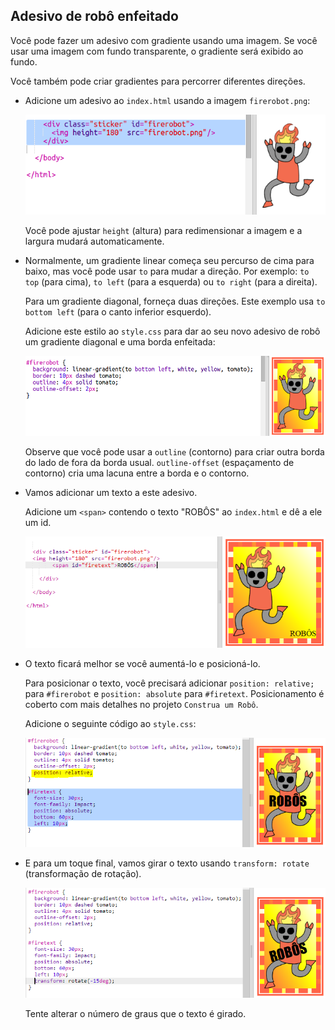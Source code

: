 ## Adesivo de robô enfeitado

Você pode fazer um adesivo com gradiente usando uma imagem. Se você usar uma imagem com fundo transparente, o gradiente será exibido ao fundo.

Você também pode criar gradientes para percorrer diferentes direções.

+ Adicione um adesivo ao `index.html` usando a imagem `firerobot.png`:
    
    ![captura de tela](images/stickers-fire-html.png)
    
    Você pode ajustar `height` (altura) para redimensionar a imagem e a largura mudará automaticamente.

+ Normalmente, um gradiente linear começa seu percurso de cima para baixo, mas você pode usar `to` para mudar a direção. Por exemplo: `to top` (para cima), `to left` (para a esquerda) ou `to right` (para a direita).
    
    Para um gradiente diagonal, forneça duas direções. Este exemplo usa `to bottom left` (para o canto inferior esquerdo).
    
    Adicione este estilo ao `style.css` para dar ao seu novo adesivo de robô um gradiente diagonal e uma borda enfeitada:
    
    ![captura de tela](images/stickers-fire-gradient.png)
    
    Observe que você pode usar a `outline` (contorno) para criar outra borda do lado de fora da borda usual. `outline-offset` (espaçamento de contorno) cria uma lacuna entre a borda e o contorno.

+ Vamos adicionar um texto a este adesivo.
    
    Adicione um `<span>` contendo o texto "ROBÔS" ao `index.html` e dê a ele um id.
    
    ![captura de tela](images/stickers-fire-span.png)

+ O texto ficará melhor se você aumentá-lo e posicioná-lo.
    
    Para posicionar o texto, você precisará adicionar `position: relative;` para `#firerobot` e `position: absolute` para `#firetext`. Posicionamento é coberto com mais detalhes no projeto `Construa um Robô`.
    
    Adicione o seguinte código ao `style.css`:
    
    ![captura de tela](images/stickers-fire-text-style.png)

+ E para um toque final, vamos girar o texto usando `transform: rotate` (transformação de rotação).
    
    ![captura de tela](images/stickers-fire-rotate.png)
    
    Tente alterar o número de graus que o texto é girado.